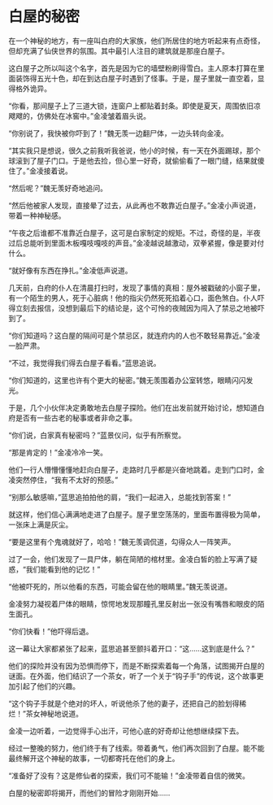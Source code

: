 # 白屋的秘密

在一个神秘的地方，有一座叫白府的大家族，他们所居住的地方听起来有点奇怪，但却充满了仙侠世界的氛围。其中最引人注目的建筑就是那座白屋子。

这白屋子之所以叫这个名字，首先是因为它的墙壁粉刷得雪白。主人原本打算在里面装饰得五光十色，却在到达白屋子时遇到了怪事。于是，屋子里就一直空着，显得格外诡异。

“你看，那间屋子上了三道大锁，连窗户上都贴着封条。即使是夏天，周围依旧凉飕飕的，仿佛处在冰窖中。”金凌皱着眉头说。

“你别说了，我快被你吓到了！”魏无羡一边翻尸体，一边头转向金凌。

“其实我只是想说，很久之前我听我爸说，他小的时候，有一天在外面踢球，那个球滚到了屋子门口。于是他去捡，但心里一好奇，就偷偷看了一眼门缝，结果就傻住了。”金凌接着说。

“然后呢？”魏无羡好奇地追问。

“然后他被家人发现，直接晕了过去，从此再也不敢靠近白屋子。”金凌小声说道，带着一种神秘感。

“午夜之后谁都不准靠近白屋子，这可是白家制定的规矩。不过，奇怪的是，半夜过后总能听到里面木板嘎吱嘎吱的声音。”金凌越说越激动，双拳紧握，像是要对付什么。

“就好像有东西在挣扎。”金凌低声说道。

几天前，白府的仆人在清晨打扫时，发现了事情的真相：屋外被戳破的小窗子里，有一个陌生的男人，死于心脏病！他的指尖仍然死死掐着心口，面色煞白。仆人吓得立刻去报信，没想到最后下的结论是，这个可怜的夜贼因为闯入了禁忌之地被吓到了。

“你们知道吗？这白屋的隔间可是个禁忌区，就连府内的人也不敢轻易靠近。”金凌一脸严肃。

“不过，我觉得我们得去白屋子看看。”蓝思追说。

“你们知道的，这里也许有个更大的秘密。”魏无羡围着办公室转悠，眼睛闪闪发光。

于是，几个小伙伴决定勇敢地去白屋子探险。他们在出发前就开始讨论，想知道白府是否有一些古老的秘事或者非命之事。

“你们说，白家真有秘密吗？”蓝景仪问，似乎有所察觉。

“那是肯定的！”金凌冷冷一笑。

他们一行人懵懵懂懂地赶向白屋子，走路时几乎都是兴奋地跳着。走到门口时，金凌突然停住，“我有不太好的预感。”

“别那么敏感嘛，”蓝思追拍拍他的肩，“我们一起进入，总能找到答案！”

就这样，他们信心满满地走进了白屋子。屋子里空荡荡的，里面布置得极为简单，一张床上满是灰尘。

“要是这里有个鬼魂就好了，哈哈！”魏无羡调侃道，勾得众人一阵笑声。

过了一会，他们发现了一具尸体，躺在简陋的棺材里。金凌白皙的脸上写满了疑惑，“我们能看到他的记忆！”

“他被吓死的，所以他看的东西，可能会留在他的眼睛里。”魏无羡说道。

金凌努力凝视着尸体的眼睛，惊愕地发现那瞳孔里反射出一张没有嘴唇和眼皮的陌生面孔。

“你们快看！”他吓得后退。

这一幕让大家都紧张了起来，蓝思追甚至颤抖着开口：“这……这到底是什么？”

他们的探险并没有因为恐惧而停下，而是不断探索着每一个角落，试图揭开白屋的谜面。在外面，他们结识了一个茶女，听了一个关于“钩子手”的传说，这个故事更加引起了他们的兴趣。

“这个钩子手就是个绝对的坏人，听说他杀了他的妻子，还把自己的脸划得稀烂！”茶女神秘地说道。

金凌一边听着，一边觉得手心出汗，可他心底的好奇却让他想继续探下去。

经过一整晚的努力，他们终于有了线索。带着勇气，他们再次回到了白屋。能不能最终解开这个神秘的故事，一切都寄托在他们的身上。 

“准备好了没有？这是修仙者的探索，我们可不能输！”金凌带着自信的微笑。

白屋的秘密即将揭开，而他们的冒险才刚刚开始……